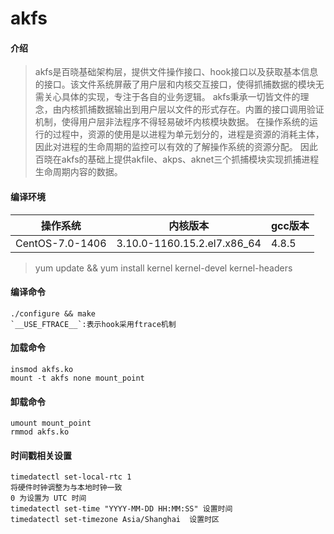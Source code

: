 # akfs

#### 介绍
>   akfs是百晓基础架构层，提供文件操作接口、hook接口以及获取基本信息的接口。该文件系统屏蔽了用户层和内核交互接口，使得抓捕数据的模块无需关心具体的实现，专注于各自的业务逻辑。
>   akfs秉承一切皆文件的理念，由内核抓捕数据输出到用户层以文件的形式存在。内置的接口调用验证机制，使得用户层非法程序不得轻易破坏内核模块数据。
>   在操作系统的运行的过程中，资源的使用是以进程为单元划分的，进程是资源的消耗主体，因此对进程的生命周期的监控可以有效的了解操作系统的资源分配。
>   因此百晓在akfs的基础上提供akfile、akps、aknet三个抓捕模块实现抓捕进程生命周期内容的数据。

#### 编译环境
|   操作系统 |  内核版本 |  gcc版本 |
|   --       |  --       |  ----    |
|   CentOS-7.0-1406   |   3.10.0-1160.15.2.el7.x86_64 |   4.8.5   |

>   yum update && yum install kernel kernel-devel kernel-headers

#### 编译命令
```
./configure && make
`__USE_FTRACE__`:表示hook采用ftrace机制
```


#### 加载命令
```
insmod akfs.ko
mount -t akfs none mount_point
```

#### 卸载命令
```
umount mount_point
rmmod akfs.ko
```

#### 时间戳相关设置
```
timedatectl set-local-rtc 1 
将硬件时钟调整为与本地时钟一致
0 为设置为 UTC 时间
timedatectl set-time "YYYY-MM-DD HH:MM:SS" 设置时间
timedatectl set-timezone Asia/Shanghai  设置时区
```
